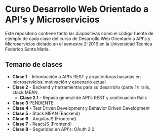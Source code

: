 Curso Desarrollo Web Orientado a API's y Microservicios
=======================================================

Este repositorio contiene tanto las diapositivas como el código
fuente de ejemplo de cada clase del curso de Desarrollo Web Orientado 
a API's y Microservicios dictado en el semestre 2-2016 en la Universidad 
Técnica Federico Santa María.

Temario de clases
-----------------

  * **Clase 1** - Introducción a API’s REST y arquitecturas basadas en microservicios: motivación y escenario actual
  * **Clase 2** - Backend y herramientas para su desarrollo (parte 1): rails, stack MEAN.
    * **Clase 2.1** - Repaso general de API's REST y continuación Rails
  * **Clase 3** PENDIENTE
  * **Clase 4** - Test Driven Development y Behavior Driven Development
  * **Clase 5** - Stack MEAN (Backend)
  * **Clase 6** - AngularJS (Frontend)
  * **Clase 7** - ReactJS (Frontend)
  * **Clase 8** - Seguridad en API's: OAuth 2.0

